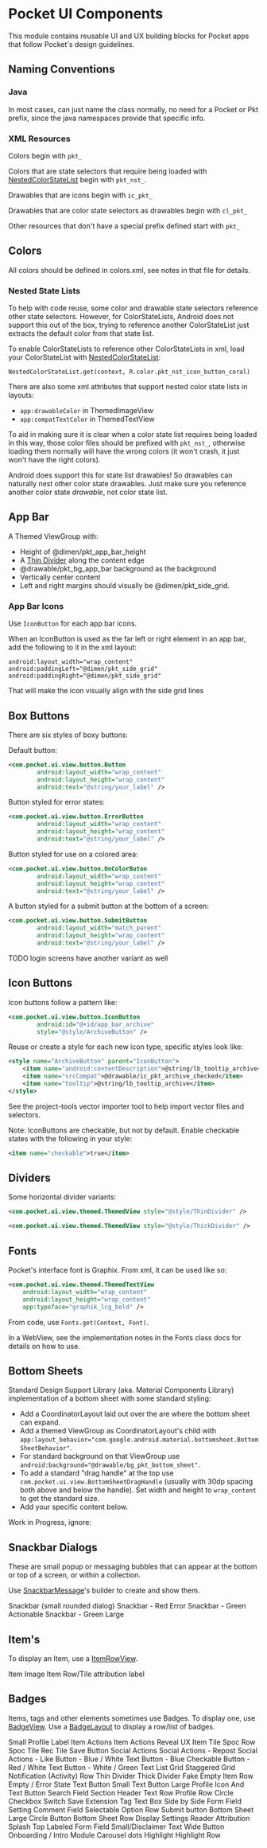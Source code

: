 # Pocket UI Components

This module contains reusable UI and UX building blocks for Pocket apps that follow Pocket's design guidelines.

## Naming Conventions

### Java

In most cases, can just name the class normally, no need for a Pocket or Pkt prefix, since the java namespaces provide that specific info.


### XML Resources

Colors begin with `pkt_`

Colors that are state selectors that require being loaded with [NestedColorStateList](src/main/java/com/pocket/ui/util/NestedColorStateList.java) begin with `pkt_nst_`.

Drawables that are icons begin with  `ic_pkt_`

Drawables that are color state selectors as drawables begin with `cl_pkt_`

Other resources that don't have a special prefix defined start with `pkt_`

## Colors

All colors should be defined in colors.xml, see notes in that file for details.

### Nested State Lists

To help with code reuse, some color and drawable state selectors reference other state selectors.
However, for ColorStateLists, Android does not support this out of the box, trying to reference another
ColorStateList just extracts the default color from that state list.

To enable ColorStateLists to reference other ColorStateLists in xml, load your ColorStateList with [NestedColorStateList](src/main/java/com/pocket/ui/util/NestedColorStateList.java):

`NestedColorStateList.get(context, R.color.pkt_nst_icon_button_coral)`

There are also some xml attributes that support nested color state lists in layouts:

* `app:drawableColor` in ThemedImageView 
* `app:compatTextColor` in ThemedTextView 

To aid in making sure it is clear when a color state list requires being loaded in this way,
those color files should be prefixed with `pkt_nst_`, otherwise loading them normally will have
the wrong colors (it won't crash, it just won't have the right colors).

Android does support this for state list drawables! So drawables can naturally nest other color state drawables.
Just make sure you reference another color state *drawable*, not color state list.


## App Bar

A Themed ViewGroup with:
* Height of @dimen/pkt_app_bar_height
* A [Thin Divider](#dividers) along the content edge
* @drawable/pkt_bg_app_bar background as the background
* Vertically center content
* Left and right margins should visually be @dimen/pkt_side_grid.

### App Bar Icons

Use `IconButton` for each app bar icons.

When an IconButton is used as the far left or right element in an app bar, add the following to it in the xml layout:

```
android:layout_width="wrap_content"
android:paddingLeft="@dimen/pkt_side_grid"
android:paddingRight="@dimen/pkt_side_grid"
```

That will make the icon visually align with the side grid lines


## Box Buttons

There are six styles of boxy buttons:

Default button:
```xml
<com.pocket.ui.view.button.Button
		android:layout_width="wrap_content"
		android:layout_height="wrap_content"
		android:text="@string/your_label" />    
```

Button styled for error states:
```xml
<com.pocket.ui.view.button.ErrorButton
		android:layout_width="wrap_content"
		android:layout_height="wrap_content"
		android:text="@string/your_label" />    
```

Button styled for use on a colored area:
```xml
<com.pocket.ui.view.button.OnColorButon
		android:layout_width="wrap_content"
		android:layout_height="wrap_content"
		android:text="@string/your_label" />    
```

A button styled for a submit button at the bottom of a screen: 
```xml
<com.pocket.ui.view.button.SubmitButton
		android:layout_width="match_parent"
		android:layout_height="wrap_content"
		android:text="@string/your_label" />    
```

TODO login screens have another variant as well


## Icon Buttons

Icon buttons follow a pattern like:

```xml
<com.pocket.ui.view.button.IconButton
		android:id="@+id/app_bar_archive"
		style="@style/ArchiveButton" />    
```

Reuse or create a style for each new icon type, specific styles look like:

```xml
<style name="ArchiveButton" parent="IconButton">
    <item name="android:contentDescription">@string/lb_tooltip_archive</item>
    <item name="srcCompat">@drawable/ic_pkt_archive_checked</item>
    <item name="tooltip">@string/lb_tooltip_archive</item>
</style>
```

See the project-tools vector importer tool to help import vector files and selectors.

Note: IconButtons are checkable, but not by default. Enable checkable states with the following in your style:
```xml
<item name="checkable">true</item>
```

## Dividers

Some horizontal divider variants:
```xml
<com.pocket.ui.view.themed.ThemedView style="@style/ThinDivider" />
```
```xml
<com.pocket.ui.view.themed.ThemedView style="@style/ThickDivider" />
```

## Fonts

Pocket's interface font is Graphix. From xml, it can be used like so:

```xml
<com.pocket.ui.view.themed.ThemedTextView
    android:layout_width="wrap_content"
    android:layout_height="wrap_content"
    app:typeface="graphik_lcg_bold" />
```

From code, use `Fonts.get(Context, Font)`.

In a WebView, see the implementation notes in the Fonts class docs for details on how to use.

## Bottom Sheets

Standard Design Support Library (aka. Material Components Library) implementation of a bottom sheet
with some standard styling:
* Add a CoordinatorLayout laid out over the are where the bottom sheet can expand.
* Add a themed ViewGroup as CoordinatorLayout's child with `app:layout_behavior="com.google.android.material.bottomsheet.BottomSheetBehavior"`.
* For standard background on that ViewGroup use `android:background="@drawable/bg_pkt_bottom_sheet"`.
* To add a standard "drag handle" at the top use `com.pocket.ui.view.BottomSheetDragHandle`
  (usually with 30dp spacing both above and below the handle).
  Set width and height to `wrap_content` to get the standard size.
* Add your specific content below.

















Work in Progress, ignore:



## Snackbar Dialogs

These are small popup or messaging bubbles that can appear at the bottom or top of a screen, or within a collection.

Use [SnackbarMessage](src/main/java/com/pocket/ui/view/notification/PktSnackbar.java)'s builder to create and show them.

Snackbar (small rounded dialog)
Snackbar - Red Error
Snackbar - Green Actionable
Snackbar - Green Large

## Item's

To display an Item, use a [ItemRowView](src/main/java/com/pocket/ui/view/item/ItemRowView.kt).

Item Image
Item Row/Tile attribution label

## Badges

Items, tags and other elements sometimes use Badges. To display one, use [BadgeView](src/main/java/com/pocket/ui/view/badge/BadgeView.kt).
Use a [BadgeLayout](src/main/java/com/pocket/ui/view/badge/BadgeLayout.kt) to display a row/list of badges.




Small Profile Label
Item Actions
Item Actions Reveal UX
Item Tile
Spoc Row
Spoc Tile
Rec Tile
Save Button
Social Actions
Social Actions - Repost
Social Actions - Like
Button - Blue / White Text
Button -  Blue Checkable
Button  - Red / White Text
Button - White / Green Text
List
Grid
Staggered Grid
Notification (Activity) Row
Thin Divider
Thick Divider
Fake Empty Item Row
Empty / Error State
Text Button
Small Text Button
Large Profile
Icon And Text Button
Search Field
Section Header
Text Row
Profile Row
Circle Checkbox
Switch
Save Extension
Tag Text Box
Side by Side Form Field
Setting
Comment Field
Selectable Option Row
Submit  button
Bottom Sheet
Large Circle Button
Bottom Sheet Row
Display Settings
Reader Attribution
Splash
Top Labeled Form Field
Small/Disclaimer  Text
Wide Button
Onboarding / Intro Module
Carousel dots
Highlight
Highlight Row



